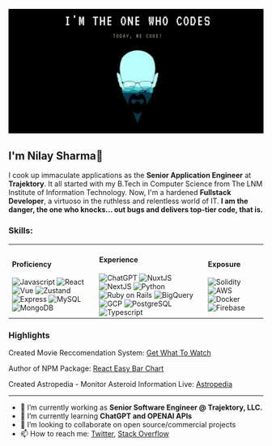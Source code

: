 ![Banner Image](https://github.com/sharmanilay/sharmanilay/blob/master/banner.png)

## I'm Nilay Sharma👋

I cook up immaculate applications as the **Senior Application Engineer** at **Trajektory**. It all started with my B.Tech in Computer Science from The LNM Institute of Information Technology. Now, I'm a hardened **Fullstack Developer**, a virtuoso in the ruthless and relentless world of IT. **I am the danger, the one who knocks... out bugs and delivers top-tier code, that is.**

### Skills:

<table>
  <tr>
    <td>
      <h4>Proficiency</h4>
      <img height="22" src="https://shields.io/badge/Javascript-d1603d" alt="Javascript">
      <img height="22" src="https://shields.io/badge/React-d1603d" alt="React">
      <img height="22" src="https://shields.io/badge/Vue-d1603d" alt="Vue">
      <img height="22" src="https://shields.io/badge/Zustand-d1603d" alt="Zustand">
      <img height="22" src="https://shields.io/badge/Express-d1603d" alt="Express">
      <img height="22" src="https://shields.io/badge/MySQL-d1603d" alt="MySQL">
      <img height="22" src="https://shields.io/badge/MongoDB-d1603d" alt="MongoDB">
    </td>
    <td>
      <h4>Experience</h4>
      <img height="22" src="https://shields.io/badge/ChatGPT-0d2c54" alt="ChatGPT">
      <img height="22" src="https://shields.io/badge/NuxtJS-0d2c54" alt="NuxtJS">
      <img height="22" src="https://shields.io/badge/NextJS-0d2c54" alt="NextJS">
      <img height="22" src="https://shields.io/badge/Python-0d2c54" alt="Python">
      <img height="22" src="https://shields.io/badge/Ruby_on_Rails-0d2c54" alt="Ruby on Rails">
      <img height="22" src="https://shields.io/badge/BigQuery-0d2c54" alt="BigQuery">
      <img height="22" src="https://shields.io/badge/GCP-0d2c54" alt="GCP">
      <img height="22" src="https://shields.io/badge/PostgreSQL-0d2c54" alt="PostgreSQL">
      <img height="22" src="https://shields.io/badge/Typescript-0d2c54" alt="Typescript">
    </td>
    <td>
      <h4>Exposure</h4>
      <img height="22" src="https://shields.io/badge/Solidity-0b7a75" alt="Solidity">
      <img height="22" src="https://shields.io/badge/AWS-0b7a75" alt="AWS">
      <img height="22" src="https://shields.io/badge/Docker-0b7a75" alt="Docker">
      <img height="22" src="https://shields.io/badge/Firebase-0b7a75" alt="Firebase"> 
    </td>
   </tr>
</table>


### Highlights

Created Movie Reccomendation System: [Get What To Watch](www.getwhattowatch.com) 

Author of NPM Package: [React Easy Bar Chart](https://www.npmjs.com/package/react-easy-bar-chart) 

Created Astropedia - Monitor Asteroid Information Live: [Astropedia](https://astropedia.netlify.app/) 

---

- 🔭 I’m currently working as **Senior Software Engineer @ Trajektory, LLC.**
- 🌱 I’m currently learning **ChatGPT and OPENAI APIs**
- 👯 I’m looking to collaborate on open source/commercial projects
- 📫 How to reach me:
  [Twitter](https://twitter.com/thenaamsake), [Stack Overflow](https://stackoverflow.com/users/8064382/chindicoder)
